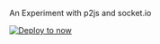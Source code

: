 An Experiment with p2js and socket.io

[![Deploy to now](https://deploy.now.sh/static/button.svg)](https://deploy.now.sh/?repo=https://github.com/Foxhunt/WS-P2JS)